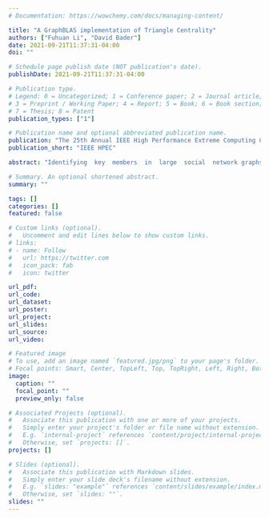 ```yaml
---
# Documentation: https://wowchemy.com/docs/managing-content/

title: "A GraphBLAS implementation of Triangle Centrality"
authors: ["Fuhuan Li", "David Bader"]
date: 2021-09-21T11:37:31-04:00
doi: ""

# Schedule page publish date (NOT publication's date).
publishDate: 2021-09-21T11:37:31-04:00

# Publication type.
# Legend: 0 = Uncategorized; 1 = Conference paper; 2 = Journal article;
# 3 = Preprint / Working Paper; 4 = Report; 5 = Book; 6 = Book section;
# 7 = Thesis; 8 = Patent
publication_types: ["1"]

# Publication name and optional abbreviated publication name.
publication: "The 25th Annual IEEE High Performance Extreme Computing Conference"
publication_short: "IEEE HPEC"

abstract: "Identifying  key  members  in  large  social  network graphs is an important graph analytic. Recently, a new centrality measure  called  triangle  centrality  finds  members  based  on  the triangle support of vertices in graph. In this paper, we describe our  rapid  implementation  of  triangle  centrality  using  Graph-BLAS,  an  API  specification  for  describing  graph  algorithms in  the  language  of  linear  algebra.  We  use  triangle  centrality’s algebraic algorithm and easily implement it using the SuiteSparse GraphBLAS library. A set of experiments on large, sparse graph datasets  is  conducted  to  verify  the  implementation."

# Summary. An optional shortened abstract.
summary: ""

tags: []
categories: []
featured: false

# Custom links (optional).
#   Uncomment and edit lines below to show custom links.
# links:
# - name: Follow
#   url: https://twitter.com
#   icon_pack: fab
#   icon: twitter

url_pdf:
url_code:
url_dataset:
url_poster:
url_project:
url_slides:
url_source:
url_video:

# Featured image
# To use, add an image named `featured.jpg/png` to your page's folder. 
# Focal points: Smart, Center, TopLeft, Top, TopRight, Left, Right, BottomLeft, Bottom, BottomRight.
image:
  caption: ""
  focal_point: ""
  preview_only: false

# Associated Projects (optional).
#   Associate this publication with one or more of your projects.
#   Simply enter your project's folder or file name without extension.
#   E.g. `internal-project` references `content/project/internal-project/index.md`.
#   Otherwise, set `projects: []`.
projects: []

# Slides (optional).
#   Associate this publication with Markdown slides.
#   Simply enter your slide deck's filename without extension.
#   E.g. `slides: "example"` references `content/slides/example/index.md`.
#   Otherwise, set `slides: ""`.
slides: ""
---
```

